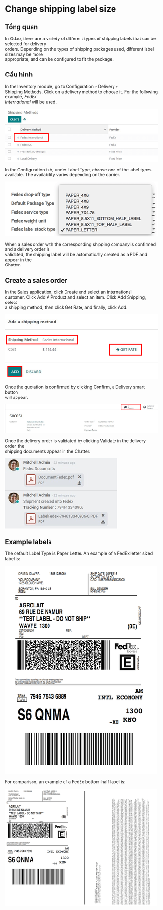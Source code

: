 # Change shipping label size

## Tổng quan

In Odoo, there are a variety of different types of shipping labels that can be selected for delivery\
orders. Depending on the types of shipping packages used, different label sizes may be more\
appropriate, and can be configured to fit the package.

## Cấu hình

In the Inventory module, go to Configuration ‣ Delivery ‣\
Shipping Methods. Click on a delivery method to choose it. For the following example, _FedEx_\
_International_ will be used.

![Different shipping methods.](../../../../../_images/shipping-options.png)

In the Configuration tab, under Label Type, choose one of the label types\
available. The availability varies depending on the carrier.

![Select a label type.](../../../../../_images/label-type-dropdown.png)

When a sales order with the corresponding shipping company is confirmed and a delivery order is\
validated, the shipping label will be automatically created as a PDF and appear in the\
Chatter.

## Create a sales order

In the Sales application, click Create and select an international\
customer. Click Add A Product and select an item. Click Add Shipping, select\
a shipping method, then click Get Rate, and finally, click Add.

![Add a shipping method and rate to a sales order.](../../../../../_images/shipping-rate.png)

Once the quotation is confirmed by clicking Confirm, a Delivery smart button\
will appear.

![Delivery order smart button.](../../../../../_images/shipping-italy-so.png)

Once the delivery order is validated by clicking Validate in the delivery order, the\
shipping documents appear in the Chatter.

![Shipping PDF documents.](../../../../../_images/shipping-pdfs.png)

## Example labels

The default Label Type is Paper Letter. An example of a FedEx letter sized\
label is:

![Full page letter size FedEx shipping label.](../../../../../_images/full-page-fedex.png)

For comparison, an example of a FedEx bottom-half label is:

![Half page letter size FedEx shipping label.](../../../../../_images/half-page-fedex.png)
